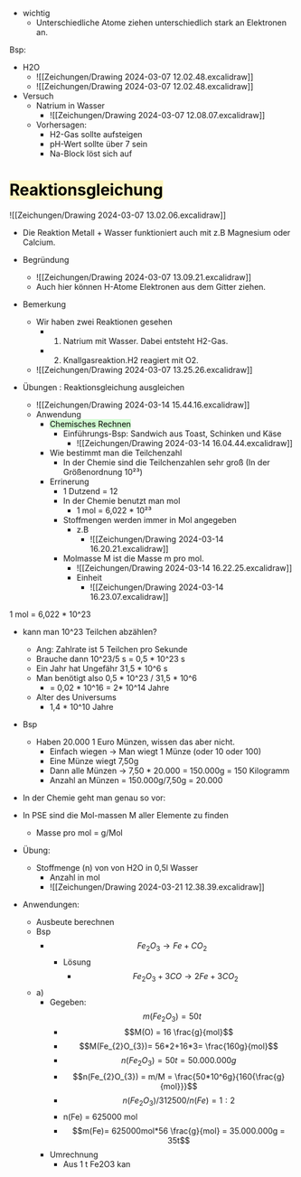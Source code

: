 
- wichtig
	- Unterschiedliche Atome ziehen unterschiedlich stark an Elektronen an.

Bsp:
- H2O
	- ![[Zeichungen/Drawing 2024-03-07 12.02.48.excalidraw]]
	- ![[Zeichungen/Drawing 2024-03-07 12.02.48.excalidraw]]
- Versuch
	- Natrium in Wasser
		- ![[Zeichungen/Drawing 2024-03-07 12.08.07.excalidraw]]
	- Vorhersagen:
		- H2-Gas sollte aufsteigen
		- pH-Wert sollte über 7 sein
		- Na-Block löst sich auf

# <mark style="background: #FFF3A3A6;">Reaktionsgleichung</mark>

![[Zeichungen/Drawing 2024-03-07 13.02.06.excalidraw]]
- Die Reaktion Metall + Wasser funktioniert auch mit z.B Magnesium oder Calcium. 
- Begründung
	- ![[Zeichungen/Drawing 2024-03-07 13.09.21.excalidraw]]
	- Auch hier können H-Atome Elektronen aus dem Gitter ziehen.
- Bemerkung
	- Wir haben zwei Reaktionen gesehen
		- 1. Natrium mit Wasser. Dabei entsteht H2-Gas.
		- 2. Knallgasreaktion.H2 reagiert mit O2.
	- ![[Zeichungen/Drawing 2024-03-07 13.25.26.excalidraw]]


- Übungen : Reaktionsgleichung ausgleichen
	- ![[Zeichungen/Drawing 2024-03-14 15.44.16.excalidraw]]
	- Anwendung
		- <mark style="background: #BBFABBA6;">Chemisches Rechnen</mark>
			- Einführungs-Bsp: Sandwich aus Toast, Schinken und Käse 
				- ![[Zeichungen/Drawing 2024-03-14 16.04.44.excalidraw]]
		- Wie bestimmt man die Teilchenzahl
			- In der Chemie sind die Teilchenzahlen sehr groß (In der Größenordnung 10²³) 
		- Errinerung
			- 1 Dutzend = 12
			- In der Chemie benutzt man mol
				- 1 mol = 6,022 * 10²³
			- Stoffmengen werden immer in Mol angegeben
				- z.B
					- ![[Zeichungen/Drawing 2024-03-14 16.20.21.excalidraw]]
			- Molmasse M ist die Masse m pro mol.
				- ![[Zeichungen/Drawing 2024-03-14 16.22.25.excalidraw]]
				- Einheit
					- ![[Zeichungen/Drawing 2024-03-14 16.23.07.excalidraw]]


1 mol = 6,022 * 10^23

- kann man 10^23 Teilchen abzählen?
	- Ang: Zahlrate ist 5 Teilchen pro Sekunde
	- Brauche dann 10^23/5 s = 0,5 * 10^23 s
	- Ein Jahr hat Ungefähr 31,5 * 10^6 s
	- Man benötigt also 0,5 * 10^23 / 31,5 * 10^6
		- = 0,02 * 10^16 = 2* 10^14 Jahre
	- Alter des Universums
		- 1,4 * 10^10 Jahre

- Bsp 
	- Haben 20.000 1 Euro Münzen, wissen das aber nicht.
		- Einfach wiegen → Man wiegt 1 Münze (oder 10 oder 100)
		- Eine Münze wiegt 7,50g
		- Dann alle Münzen → 7,50 * 20.000 = 150.000g = 150 Kilogramm
		- Anzahl an Münzen = 150.000g/7,50g = 20.000
		

- In der Chemie geht man genau so vor:
- In PSE sind die Mol-massen M aller Elemente zu finden
	- Masse pro mol = g/Mol


- Übung:
	- Stoffmenge (n) von von H2O in 0,5l Wasser
		- Anzahl in mol
		- ![[Zeichungen/Drawing 2024-03-21 12.38.39.excalidraw]]
- Anwendungen:
	- Ausbeute berechnen
	- Bsp
		- $$Fe_{2}O_{3} → Fe + CO_{2}$$
			- Lösung
				- $$Fe_{2}O_{3} + {3}CO → 2Fe + 3CO_{2}$$
	- a)
		- Gegeben: $$m(Fe_{2}O_{3})=50t $$
			- $$M(O) = 16 \frac{g}{mol}$$
			- $$M(Fe_{2}O_{3})= 56*2+16*3= \frac{160g}{mol}$$
			- $$n(Fe_{2}O_{3})=50t=50.000.000g $$
			- $$n(Fe_{2}O_{3}) = m/M = \frac{50*10^6g}{160{\frac{g}{mol}}}$$
			- $$n(Fe_{2}O_{3})/312500/n(Fe) = 1:2$$
			- n(Fe) = 625000 mol
			- $$m(Fe)= 625000mol*56 \frac{g}{mol} = 35.000.000g = 35t$$
		- Umrechnung
			- Aus 1 t Fe2O3 kan






